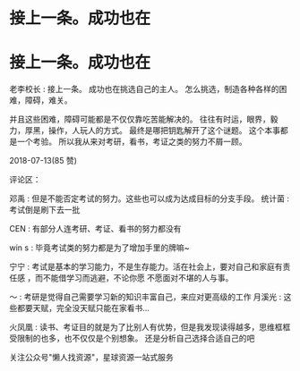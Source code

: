 # 接上一条。成功也在

# 接上一条。成功也在

老李校长 : 接上一条。 成功也在挑选自己的主人。 怎么挑选，制造各种各样的困难，障碍，难关。

并且这些困难，障碍可能都是不仅仅靠吃苦能解决的。 往往有时运，眼界，毅力，厚黑，操作，人玩人的方式。 最终是哪把钥匙解开了这个谜题。 这个本事都是一个考验。 所以我从来对考研，看书，考证之类的努力不屑一顾。

2018-07-13(85 赞)

评论区：

邓禹 : 但是不能否定考试的努力。这些也可以成为达成目标的分支手段。 统计菌 : 考试倒是刷下去一批

CEN : 有部分人连考研、考证、看书的努力都没有

win s : 毕竟考试类的努力都是为了增加手里的牌嘛~

宁宁 : 考试是基本的学习能力，不是生存能力。活在社会上，要对自己和家庭有责任感 ，而不能借学习而逃避，不论你愿 不愿面对不堪的人与事。

～ : 考研是觉得自己需要学习新的知识丰富自己，来应对更高级的工作 月溪光 : 这些都要天赋，完全没天赋只能在家看书…

火凤凰 : 读书、考证目的就是为了比别人有优势，但是我发现读得越多，思维框框受限制的也多，也不仅仅是个别想象。 还是分析自己选择合适自己的吧

关注公众号"懒人找资源"，星球资源一站式服务